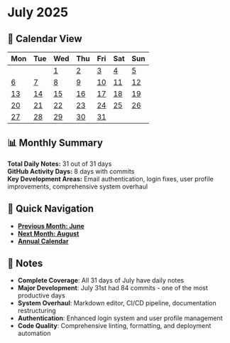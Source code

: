 # July 2025

## 📅 Calendar View

| Mon | Tue | Wed | Thu | Fri | Sat | Sun |
|-----|-----|-----|-----|-----|-----|-----|
| | | [1](01-07-2025.md) | [2](02-07-2025.md) | [3](03-07-2025.md) | [4](04-07-2025.md) | [5](05-07-2025.md) |
| [6](06-07-2025.md) | [7](07-07-2025.md) | [8](08-07-2025.md) | [9](09-07-2025.md) | [10](10-07-2025.md) | [11](11-07-2025.md) | [12](12-07-2025.md) |
| [13](13-07-2025.md) | [14](14-07-2025.md) | [15](15-07-2025.md) | [16](16-07-2025.md) | [17](17-07-2025.md) | [18](18-07-2025.md) | [19](19-07-2025.md) |
| [20](20-07-2025.md) | [21](21-07-2025.md) | [22](22-07-2025.md) | [23](23-07-2025.md) | [24](24-07-2025.md) | [25](25-07-2025.md) | [26](26-07-2025.md) |
| [27](27-07-2025.md) | [28](28-07-2025.md) | [29](29-07-2025.md) | [30](30-07-2025.md) | [31](31-07-2025.md) | | |

## 📊 Monthly Summary

**Total Daily Notes:** 31 out of 31 days  
**GitHub Activity Days:** 8 days with commits  
**Key Development Areas:** Email authentication, login fixes, user profile improvements, comprehensive system overhaul

## 🔗 Quick Navigation

- **[Previous Month: June](../June/June.md)**
- **[Next Month: August](../August/August.md)**
- **[Annual Calendar](../2025.md)**

## 📝 Notes

- **Complete Coverage**: All 31 days of July have daily notes
- **Major Development**: July 31st had 84 commits - one of the most productive days
- **System Overhaul**: Markdown editor, CI/CD pipeline, documentation restructuring
- **Authentication**: Enhanced login system and user profile management
- **Code Quality**: Comprehensive linting, formatting, and deployment automation
